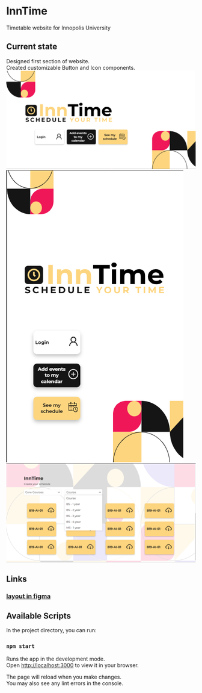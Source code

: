 # InnTime

Timetable website for Innopolis University

## Current state
Designed first section of website. \
Created customizable Button and Icon components.
![img_1.png](img_1.png)
![img_2.png](img_2.png)
![img.png](img.png)
## Links
### [layout in figma](https://www.figma.com/file/AzFwk8iwlLVP2j3rxVydNh/InnTime?type=design&node-id=0%3A1&t=n4lCEVnVnHJ4s9W3-1)

## Available Scripts

In the project directory, you can run:

### `npm start`

Runs the app in the development mode.\
Open [http://localhost:3000](http://localhost:3000) to view it in your browser.

The page will reload when you make changes.\
You may also see any lint errors in the console.
